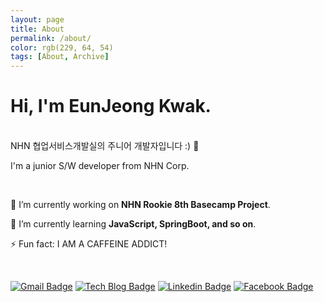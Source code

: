 ```yaml
---
layout: page
title: About
permalink: /about/
color: rgb(229, 64, 54)
tags: [About, Archive]
---
```




# Hi, I'm EunJeong Kwak.

<br>NHN 협업서비스개발실의 주니어 개발자입니다 :) 🍒

I'm a junior S/W developer from NHN Corp.

<br>

🔭 I’m currently working on **NHN Rookie 8th Basecamp Project**.

🌱 I’m currently learning **JavaScript, SpringBoot, and so on**.

⚡ Fun fact: I AM A CAFFEINE ADDICT!

<br>

[![Gmail Badge](https://img.shields.io/badge/Gmail-d14836?style=flat-square&logo=Gmail&logoColor=white&link=mailto:iamkkwak@gmail.com)](mailto:iamkkwak@gmail.com) [![Tech Blog Badge](http://img.shields.io/badge/-Tech%20blog-black?style=flat-square&logo=github&link=https://eun-jeong.tistory.com)](https://eun-jeong.tistory.com) [![Linkedin Badge](https://img.shields.io/badge/-LinkedIn-blue?style=flat-square&logo=Linkedin&logoColor=white&link=www.linkedin.com/in/eun-jeong)](www.linkedin.com/in/eun-jeong) [![Facebook Badge](https://img.shields.io/badge/facebook-1877f2?style=flat-square&logo=facebook&logoColor=white&link=https://www.facebook.com/kwakeunjeong2)](https://www.facebook.com/kwakeunjeong2)

<br>